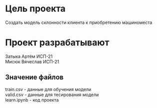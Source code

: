 # Цель проекта
Создать модель склонности клиента к приобретению машиноместа

# Проект разрабатывают
Затыка Артём ИСП-21 <br />
Мисюк Вячеслав ИСП-21 <br />

## Значение файлов
train.csv - данные для обучения модели <br />
valid.csv - данные для тесирования модели <br />
learn.ipynb - код проекта <br />